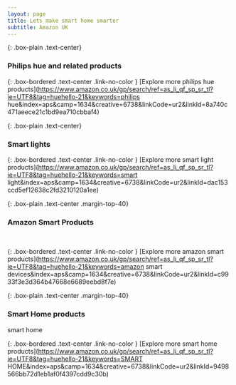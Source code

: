 ```yaml
---
layout: page
title: Lets make smart home smarter
subtitle: Amazon UK
---
```


{: .box-plain .text-center}
### Philips hue and related products

<script type="text/javascript">amzn_assoc_ad_type ="responsive_search_widget"; amzn_assoc_tracking_id ="huehello-21"; amzn_assoc_marketplace ="amazon"; amzn_assoc_region ="GB"; amzn_assoc_placement =""; amzn_assoc_search_type = "search_widget";amzn_assoc_width ="auto"; amzn_assoc_height ="auto"; amzn_assoc_default_search_category =""; amzn_assoc_default_search_key ="philips hue";amzn_assoc_theme ="light"; amzn_assoc_bg_color ="FFFFFF"; </script><script src="//z-eu.amazon-adsystem.com/widgets/q?ServiceVersion=20070822&Operation=GetScript&ID=OneJS&WS=1&Marketplace=GB"></script>

{: .box-bordered .text-center .link-no-color }
[Explore more philips hue products](https://www.amazon.co.uk/gp/search/ref=as_li_qf_sp_sr_tl?ie=UTF8&tag=huehello-21&keywords=philips hue&index=aps&camp=1634&creative=6738&linkCode=ur2&linkId=8a740c471aeece21c1bd9ea710cbbaf4)

{: .box-plain .text-center}
### Smart lights
<script type="text/javascript">amzn_assoc_ad_type ="responsive_search_widget"; amzn_assoc_tracking_id ="huehello-21"; amzn_assoc_marketplace ="amazon"; amzn_assoc_region ="GB"; amzn_assoc_placement =""; amzn_assoc_search_type = "search_widget";amzn_assoc_width ="auto"; amzn_assoc_height ="auto"; amzn_assoc_default_search_category =""; amzn_assoc_default_search_key ="smart light";amzn_assoc_theme ="light"; amzn_assoc_bg_color ="FFFFFF"; </script><script src="//z-eu.amazon-adsystem.com/widgets/q?ServiceVersion=20070822&Operation=GetScript&ID=OneJS&WS=1&Marketplace=GB"></script>

{: .box-bordered .text-center .link-no-color }
[Explore more smart light products](https://www.amazon.co.uk/gp/search/ref=as_li_qf_sp_sr_tl?ie=UTF8&tag=huehello-21&keywords=smart light&index=aps&camp=1634&creative=6738&linkCode=ur2&linkId=dac153ccd5ef12638c2fd3210120a1ee)


{: .box-plain .text-center .margin-top-40}
### Amazon Smart Products

<script type="text/javascript">amzn_assoc_ad_type ="responsive_search_widget"; amzn_assoc_tracking_id ="huehello-21"; amzn_assoc_marketplace ="amazon"; amzn_assoc_region ="GB"; amzn_assoc_placement =""; amzn_assoc_search_type = "search_widget";amzn_assoc_width ="auto"; amzn_assoc_height ="auto"; amzn_assoc_default_search_category =""; amzn_assoc_default_search_key ="amazon smart devices";amzn_assoc_theme ="light"; amzn_assoc_bg_color ="FFFFFF"; </script><script src="//z-eu.amazon-adsystem.com/widgets/q?ServiceVersion=20070822&Operation=GetScript&ID=OneJS&WS=1&Marketplace=GB"></script>

<br>

<script type="text/javascript">amzn_assoc_ad_type ="responsive_search_widget"; amzn_assoc_tracking_id ="huehello-21"; amzn_assoc_marketplace ="amazon"; amzn_assoc_region ="GB"; amzn_assoc_placement =""; amzn_assoc_search_type = "search_widget";amzn_assoc_width ="auto"; amzn_assoc_height ="auto"; amzn_assoc_default_search_category =""; amzn_assoc_default_search_key ="amazon kindle ";amzn_assoc_theme ="light"; amzn_assoc_bg_color ="FFFFFF"; </script><script src="//z-eu.amazon-adsystem.com/widgets/q?ServiceVersion=20070822&Operation=GetScript&ID=OneJS&WS=1&Marketplace=GB"></script>

{: .box-bordered .text-center .link-no-color }
[Explore more amazon smart products](https://www.amazon.co.uk/gp/search/ref=as_li_qf_sp_sr_tl?ie=UTF8&tag=huehello-21&keywords=amazon smart devices&index=aps&camp=1634&creative=6738&linkCode=ur2&linkId=c9933f3e3d364b47668e6689eebd8f7e)


{: .box-plain .text-center .margin-top-40}
### Smart Home products

smart home<script type="text/javascript">amzn_assoc_ad_type ="responsive_search_widget"; amzn_assoc_tracking_id ="huehello-21"; amzn_assoc_marketplace ="amazon"; amzn_assoc_region ="GB"; amzn_assoc_placement =""; amzn_assoc_search_type = "search_widget";amzn_assoc_width ="auto"; amzn_assoc_height ="auto"; amzn_assoc_default_search_category =""; amzn_assoc_default_search_key ="SMART HOME";amzn_assoc_theme ="light"; amzn_assoc_bg_color ="FFFFFF"; </script><script src="//z-eu.amazon-adsystem.com/widgets/q?ServiceVersion=20070822&Operation=GetScript&ID=OneJS&WS=1&Marketplace=GB"></script>

{: .box-bordered .text-center .link-no-color }
[Explore more smart home products](https://www.amazon.co.uk/gp/search/ref=as_li_qf_sp_sr_tl?ie=UTF8&tag=huehello-21&keywords=SMART HOME&index=aps&camp=1634&creative=6738&linkCode=ur2&linkId=9498566bb72d1eb1af0f4397cdd9c30b)
